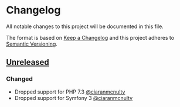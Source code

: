 # Changelog
All notable changes to this project will be documented in this file.

The format is based on [Keep a Changelog](http://keepachangelog.com/en/1.0.0/)
and this project adheres to [Semantic Versioning](http://semver.org/spec/v2.0.0.html).

## [Unreleased]
### Changed
 - Dropped support for PHP 7.3 [@ciaranmcnulty](https://github.com/ciaranmcnulty)
 - Dropped support for Symfony 3 [@ciaranmcnulty](https://github.com/ciaranmcnulty)
 
[Unreleased]: https://github.com/phpspec/phpspec/compare/main...next
